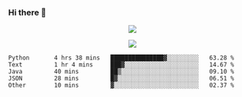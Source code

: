 ### Hi there 👋

<!--
**SuuTTT/SuuTTT** is a ✨ _special_ ✨ repository because its `README.md` (this file) appears on your GitHub profile.

Here are some ideas to get you started:

- 🔭 I’m currently working on ...
- 🌱 I’m currently learning ...
- 👯 I’m looking to collaborate on ...
- 🤔 I’m looking for help with ...
- 💬 Ask me about ...
- 📫 How to reach me: ...
- 😄 Pronouns: ...
- ⚡ Fun fact: ...
-->

<div align='center'>
    <p align='center'>
        <img src='https://github-readme-stats.vercel.app/api?line_height=27&username=SuuTTT&show_icons=true&theme=solarized-light'/>
    </p>
</div>    
<div align='center'>  
    <p align='center'>
        <img src='https://github-readme-stats.vercel.app/api/wakatime?username=SuuTTT&theme=solarized-light'/>
    </p>
    
</div>  

<!--START_SECTION:waka-->

```text
Python       4 hrs 38 mins   ███████████████▓░░░░░░░░░   63.28 %
Text         1 hr 4 mins     ███▓░░░░░░░░░░░░░░░░░░░░░   14.67 %
Java         40 mins         ██▒░░░░░░░░░░░░░░░░░░░░░░   09.10 %
JSON         28 mins         █▓░░░░░░░░░░░░░░░░░░░░░░░   06.51 %
Other        10 mins         ▓░░░░░░░░░░░░░░░░░░░░░░░░   02.37 %
```

<!--END_SECTION:waka-->
